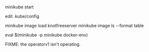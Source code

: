 
minikube start

edit .kube/config 

minikube image load knotfreeserver
  	minikube image ls --format table

eval $(minikube -p minikube docker-env)

FIXME: the operatorv1 isn't operating. 